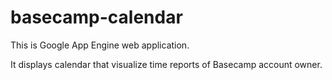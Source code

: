 basecamp-calendar
=================

This is Google App Engine web application.

It displays calendar that visualize time reports of Basecamp account owner.
